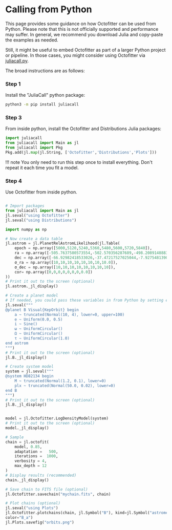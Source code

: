 # Calling from Python

This page provides some guidance on how Octofitter can be used from Python.
Please note that this is not officially supported and performance may suffer. In general, we recommend you download Julia and copy-paste the examples as needed.

Still, it might be useful to embed Octofitter as part of a larger Python project or pipeline.
In those cases, you might consider using Octofitter via [juliacall.py](https://pyjulia.readthedocs.io/en/stable/index.html).

The broad instructions are as follows:

### Step 1
Install the "JuliaCall" python package:
```bash
python3 -m pip install juliacall
```

### Step 3
From inside python, install the Octofitter and Distributions Julia packages:
```python
import juliacall
from juliacall import Main as jl
from juliacall import Pkg
Pkg.add(jl.map(jl.String, ['Octofitter','Distributions','Plots']))
```

!!! note You only need to run this step once to install everything. Don't repeat it each time you fit a model.

### Step 4 
Use Octofitter from inside python.

```python

# Import packages
from juliacall import Main as jl
jl.seval("using Octofitter")
jl.seval("using Distributions")

import numpy as np

# Now create a data table
jl.astrom = jl.PlanetRelAstromLikelihood(jl.Table(
    epoch = np.array([5000,5120,5240,5360,5480,5600,5720,5840]),
    ra = np.array([-505.7637580573554,-502.570356287689,-498.2089148883798,-492.67768482682357,-485.9770335870402,-478.1095526888573,-469.0801731788123,-458.89628893460525]),
    dec = np.array([-66.92982418533026,-37.47217527025044,-7.927548139010479,21.63557115669823,51.147204404903704,80.53589069730698,109.72870493064629,138.65128697876773]),
    σ_ra = np.array([10,10,10,10,10,10,10,10.0]),
	σ_dec = np.array([10,10,10,10,10,10,10,10]),
	cor= np.array([0,0,0,0,0,0,0,0.0])
))
# Print it out to the screen (optional)
jl.astrom._jl_display()

# Create a planet model
# If needed, you could pass these variables in from Python by setting e.g. `jl.e_max=1` and then writing `e ~ Uniform(0, e_max)` below
jl.seval("""
@planet B Visual{KepOrbit} begin
    a ~ truncated(Normal(10, 4), lower=0, upper=100)
    e ~ Uniform(0.0, 0.5)
    i ~ Sine()
    ω ~ UniformCircular()
    Ω ~ UniformCircular()
    τ ~ UniformCircular(1.0)
end astrom
""")
# Print it out to the screen (optional)
jl.B._jl_display()

# Create system model
system = jl.seval("""
@system HD82134 begin
    M ~ truncated(Normal(1.2, 0.1), lower=0)
    plx ~ truncated(Normal(50.0, 0.02), lower=0)
end B
""")
# Print it out to the screen (optional)
jl.B._jl_display()


model = jl.Octofitter.LogDensityModel(system)
# Print it out to the screen (optional)
model._jl_display()

# Sample
chain = jl.octofit(
    model, 0.85,
    adaptation =   500,
    iterations =  1000,
    verbosity = 4,
    max_depth = 12
)
# Display results (recommended)
chain._jl_display()

# Save chain to FITS file (optional)
jl.Octofitter.savechain("mychain.fits", chain)

# Plot chains (optional)
jl.seval("using Plots")
jl.Octofitter.plotchains(chain, jl.Symbol("B"), kind=jl.Symbol("astrometry"), 
color="B_a")
jl.Plots.savefig("orbits.png")
```
